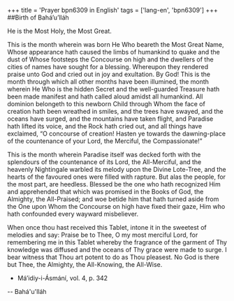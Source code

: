 +++
title = 'Prayer bpn6309 in English'
tags = ['lang-en', 'bpn6309']
+++
##Birth of Bahá’u’lláh

He is the Most Holy, the Most Great.

This is the month wherein was born He Who beareth the Most Great Name, Whose appearance hath caused the limbs of humankind to quake and the dust of Whose footsteps the Concourse on high and the dwellers of the cities of names have sought for a blessing. Whereupon they rendered praise unto God and cried out in joy and exultation. By God! This is the month through which all other months have been illumined, the month wherein He Who is the hidden Secret and the well-guarded Treasure hath been made manifest and hath called aloud amidst all humankind. All dominion belongeth to this newborn Child through Whom the face of creation hath been wreathed in smiles, and the trees have swayed, and the oceans have surged, and the mountains have taken flight, and Paradise hath lifted its voice, and the Rock hath cried out, and all things have exclaimed, “O concourse of creation! Hasten ye towards the dawning-place of the countenance of your Lord, the Merciful, the Compassionate!”

This is the month wherein Paradise itself was decked forth with the splendours of the countenance of its Lord, the All-Merciful, and the heavenly Nightingale warbled its melody upon the Divine Lote-Tree, and the hearts of the favoured ones were filled with rapture. But alas the people, for the most part, are heedless. Blessed be the one who hath recognized Him and apprehended that which was promised in the Books of God, the Almighty, the All-Praised; and woe betide him that hath turned aside from the One upon Whom the Concourse on high have fixed their gaze, Him who hath confounded every wayward misbeliever.

When once thou hast received this Tablet, intone it in the sweetest of melodies and say: Praise be to Thee, O my most merciful Lord, for remembering me in this Tablet whereby the fragrance of the garment of Thy knowledge was diffused and the oceans of Thy grace were made to surge. I bear witness that Thou art potent to do as Thou pleasest. No God is there but Thee, the Almighty, the All-Knowing, the All-Wise.

* Má’idiy-i-Ásmání, vol. 4, p. 342

-- Bahá'u'lláh
